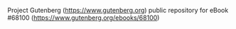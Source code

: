 Project Gutenberg (https://www.gutenberg.org) public repository for
eBook #68100 (https://www.gutenberg.org/ebooks/68100)
